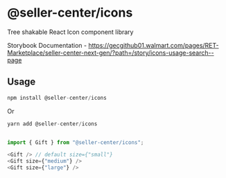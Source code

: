# @seller-center/icons

Tree shakable React Icon component library

Storybook Documentation - https://gecgithub01.walmart.com/pages/RET-Marketplace/seller-center-next-gen/?path=/story/icons-usage-search--page

## Usage

```js
npm install @seller-center/icons
```

Or

```js
yarn add @seller-center/icons
```

```js

import { Gift } from "@seller-center/icons";

<Gift /> // default size={"small"}
<Gift size={"medium"} />
<Gift size={"large"} />

```
